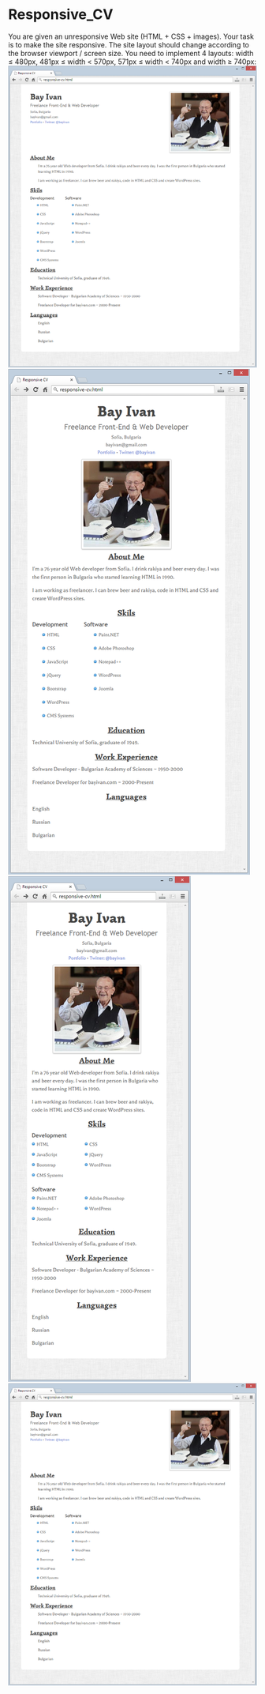 # Responsive_CV

You are given an unresponsive Web site (HTML + CSS + images). Your task is to make the site responsive. The site layout should change according to the browser viewport / screen size. You need to implement 4 layouts: width ≤ 480px, 481px ≤ width < 570px, 571px ≤ width < 740px and width ≥ 740px:
<img src="screenshots/3. Width-more-than-740px.png"/>
<br/>
<img src="screenshots/3. Width-571px-740px.png"/>
<br/>
<img src="screenshots/2. Width-481px-570px.png"/>
<br/>
<img src="screenshots/3. Width-more-than-740px.png"/>
